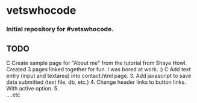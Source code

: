 # vetswhocode

### Initial repository for #vetswhocode. 

## TODO
	
C	Create sample page for "About me" from the tutorial from Shaye Howl. 
	Created 3 pages linked together for fun. 
	I was bored at work. :) 
C	Add text entry (input and textarea) into contact.html page.
3.  Add javascript to save data submitted (text file, db, etc.)
4.  Change header links to button links. With active option.
5.  
....etc

